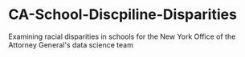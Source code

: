 # CA-School-Discpiline-Disparities
 Examining racial disparities in schools for the New York Office of the Attorney General's data science team
